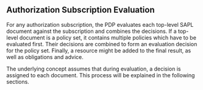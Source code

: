 ## Authorization Subscription Evaluation

For any authorization subscription, the PDP evaluates each top-level SAPL document against the subscription and combines the decisions. If a top-level document is a policy set, it contains multiple policies which have to be evaluated first. Their decisions are combined to form an evaluation decision for the policy set. Finally, a resource might be added to the final result, as well as obligations and advice.

The underlying concept assumes that during evaluation, a decision is assigned to each document. This process will be explained in the following sections.